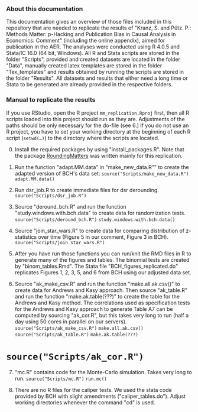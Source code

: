 ### About this documentation
This documentation gives an overview of those files included in this repository that are needed to replicate the results of "Kranz, S. and Pütz. P.: Methods Matter: p-Hacking and Publication Bias in Causal Analysis in Economics: Comment" (including the online appendix), aimed for publication in the AER.
The analyses were conducted using R 4.0.5 and Stata/IC 16.0 (64 bit, Windows). All R and Stata scripts are stored in the folder "Scripts", provided and created datasets are located in the folder "Data", manually created latex templates are stored in the folder "Tex_templates" and results obtained by running the scripts are stored in the folder "Results". All datasets and results that either need a long time or Stata to be generated are already provided in the respective folders.

### Manual to replicate the results
If you use RStudio, open the R project 
`mm_replication.Rproj` first, then all R scripts loaded into this project should run as they are. Adjustments of the paths should be only necessary for the do-file (see 6.)
If you do not use an R project, you have to set your working directory at the beginning of each R script (`setwd(…)`) to the directory where the scripts are located.

0. Install the required packages by using "install_packages.R". Note that the package [RoundingMatters](https://github.com/skranz/RoundingMatters) was written mainly for this replication.

1. Run the function "adapt.MM.data" in "make_new_data.R"" to create the adapted version of BCH's data set:
`source("Scripts/make_new_data.R")`
`adapt.MM.data()`

2. Run dsr_job.R to create immediate files for dsr derounding.
`source("Scripts/dsr_job.R")`

3. Source "deround_bch.R" and run the function "study.windows.with.bch.data" to create data for randomization tests.
`source("Scripts/deround_bch.R")`
`study.windows.with.bch.data()`

4. Source "join_star_wars.R" to create data for comparing distribution of z-statistics over time (Figure 5 in our comment, Figure 3 in BCH).
`source("Scripts/join_star_wars.R")`

5. After you have run those functions you can run/knit the RMD files in R to generate many of the figures and tables. The binomial tests are created by "binom_tables.Rmd". The Stata file "BCH_figures_replicated.do" replicates Figures 1, 2, 3, 5, and 6 from BCH using our adjusted data set.

6. Source "ak_make_csv.R" and run the function "make.all.ak.csv()" to create data for Andrews and Kasy approach. Then source "ak_table.R" and run the function "make.ak.table(???)" to create the table for the Andrews and Kasy method.
The correlations used as specification tests for the Andrews and Kasy approach to generate Table A7 can be computed by sourcing "ak_cor.R", but this takes very long to run (half a day using 50 cores in parallel on our servers).
`source("Scripts/ak_make_csv.R")`
`make.all.ak.csv()`
`source("Scripts/ak_table.R")`
`make.ak.table(???)`
# `source("Scripts/ak_cor.R")`

7. "mc.R" contains code for the Monte-Carlo simulation. Takes very long to run.
`source("Scripts/mc.R")`
`run.mc()`

8. There are no R files for the caliper tests. We used the stata code provided by BCH with slight amendments ("caliper_tables.do"). Adjust working directories whenever the command "cd" is used.
